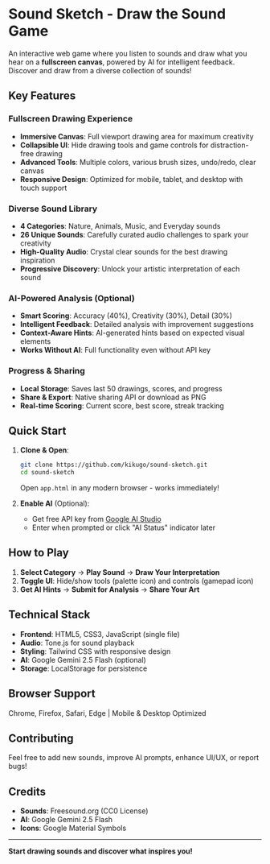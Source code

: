 # Sound Sketch - Draw the Sound Game

An interactive web game where you listen to sounds and draw what you hear on a **fullscreen canvas**, powered by AI for intelligent feedback. Discover and draw from a diverse collection of sounds!

## Key Features

### **Fullscreen Drawing Experience**
- **Immersive Canvas**: Full viewport drawing area for maximum creativity
- **Collapsible UI**: Hide drawing tools and game controls for distraction-free drawing
- **Advanced Tools**: Multiple colors, various brush sizes, undo/redo, clear canvas
- **Responsive Design**: Optimized for mobile, tablet, and desktop with touch support

### **Diverse Sound Library**
- **4 Categories**: Nature, Animals, Music, and Everyday sounds
- **26 Unique Sounds**: Carefully curated audio challenges to spark your creativity
- **High-Quality Audio**: Crystal clear sounds for the best drawing inspiration
- **Progressive Discovery**: Unlock your artistic interpretation of each sound

### **AI-Powered Analysis (Optional)**
- **Smart Scoring**: Accuracy (40%), Creativity (30%), Detail (30%)
- **Intelligent Feedback**: Detailed analysis with improvement suggestions
- **Context-Aware Hints**: AI-generated hints based on expected visual elements
- **Works Without AI**: Full functionality even without API key

### **Progress & Sharing**
- **Local Storage**: Saves last 50 drawings, scores, and progress
- **Share & Export**: Native sharing API or download as PNG
- **Real-time Scoring**: Current score, best score, streak tracking

## Quick Start

1. **Clone & Open**:
   ```bash
   git clone https://github.com/kikugo/sound-sketch.git
   cd sound-sketch
   ```
   Open `app.html` in any modern browser - works immediately!

2. **Enable AI** (Optional):
   - Get free API key from [Google AI Studio](https://aistudio.google.com/app/apikey)
   - Enter when prompted or click "AI Status" indicator later

## How to Play

1. **Select Category** → **Play Sound** → **Draw Your Interpretation**
2. **Toggle UI**: Hide/show tools (palette icon) and controls (gamepad icon)
3. **Get AI Hints** → **Submit for Analysis** → **Share Your Art**

## Technical Stack

- **Frontend**: HTML5, CSS3, JavaScript (single file)
- **Audio**: Tone.js for sound playback
- **Styling**: Tailwind CSS with responsive design
- **AI**: Google Gemini 2.5 Flash (optional)
- **Storage**: LocalStorage for persistence

## Browser Support

Chrome, Firefox, Safari, Edge | Mobile & Desktop Optimized

## Contributing

Feel free to add new sounds, improve AI prompts, enhance UI/UX, or report bugs!

## Credits

- **Sounds**: Freesound.org (CC0 License)
- **AI**: Google Gemini 2.5 Flash  
- **Icons**: Google Material Symbols

---

**Start drawing sounds and discover what inspires you!** 